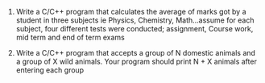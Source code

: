 1. Write a C/C++ program that calculates the average of marks got by a student in three subjects ie Physics, Chemistry, Math...assume for each subject, four different tests were conducted; assignment, Course work, mid term and end of term exams

2. Write a C/C++ program that accepts a group of N domestic animals and a group of X wild animals. Your program should print N + X animals after entering each group
